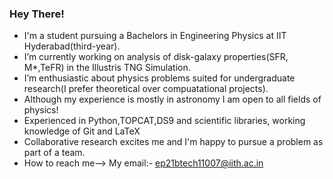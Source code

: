 ### Hey There!

- I'm a student pursuing a Bachelors in Engineering Physics at IIT Hyderabad(third-year).
-  I’m currently working on analysis of disk-galaxy properties(SFR, M*,TeFR) in the Illustris TNG Simulation.
-  I’m enthusiastic about physics problems suited for undergraduate research(I prefer theoretical over compuatational projects). 
-  Although my experience is mostly in astronomy I am open to all fields of physics!
-  Experienced in Python,TOPCAT,DS9 and scientific libraries, working knowledge of Git and LaTeX
- Collaborative research excites me and I'm happy to pursue a problem as part of a team.
-  How to reach me--> My email:- ep21btech11007@iith.ac.in

<!--
**ami-ace/ami-ace** is a ✨ _special_ ✨ repository because its `README.md` (this file) appears on your GitHub profile.

Here are some ideas to get you started:


-->
